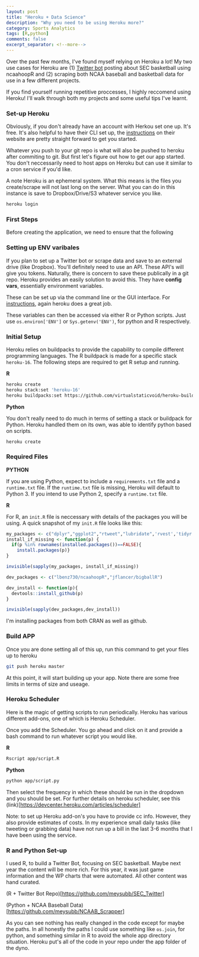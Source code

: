 ```yaml
---
layout: post
title: "Heroku + Data Science"
description: "Why you need to be using Heroku more?"
category: Sports Analytics
tags: [R,python]
comments: false
excerpt_separator: <!--more-->
---
```


Over the past few months, I've found myself relying on Heroku a lot! My two use cases for Heroku are (1) [Twitter bot](https://twitter.com/ChartsSec) posting about SEC basketball using ncaahoopR and (2) scraping both NCAA baseball and basketball data for use in a few different projects. 

If you find yourself running repetitive proccesses, I highly reccomend using Heroku! I'll walk through both my projects and some useful tips I've learnt. 

<!--more-->

### Set-up Heroku       

Obviously, if you don't already have an account with Herkou set one up. It's free. It's also helpful to have their CLI set up, the [instructions](https://devcenter.heroku.com/articles/heroku-cli) on their website are pretty straight forward to get you started. 

Whatever you push to your git repo is what will also be pushed to heroku after commiting to git. But first let's figure out how to get our app started. You don't neccessarily need to host apps on Heroku but can use it similar to a cron service if you'd like. 

A note Heroku is an ephemeral system. What this means is the files you create/scrape will not last long on the server. What you can do in this instance is save to Dropbox/Drive/S3 whatever service you like. 

```bash
heroku login
```

### First Steps 

Before creating the application, we need to ensure that the following 

### Setting up ENV varibales 

If you plan to set up a Twitter bot or scrape data and save to an external drive (like Dropbox). You'll definitely need to use an API. These API's will give you tokens. Naturally, there is concern to save these publically in a git repo. Heroku provides an easily solution to avoid this. They have **config vars**, essentially environment variables. 

These can be set up via the command line or the GUI interface. For [instructions](https://devcenter.heroku.com/articles/config-vars), again heroku does a great job. 

These variables can then be accessed via either R or Python scripts. Just use `os.environ['ENV']` or `Sys.getenv('ENV')`, for python and R respectively. 

### Initial Setup 

Heroku relies on buildpacks to provide the capability to compile different programming languages. The R buildpack is made for a specific stack `heroku-16`. The following steps are required to get R setup and running. 

**R** 

```bash
heroku create
heroku stack:set 'heroku-16'
heroku buildpacks:set https://github.com/virtualstaticvoid/heroku-buildpack-r.git#heroku-16
```

**Python** 

You don't really need to do much in terms of setting a stack or buildpack for Python. Heroku handled them on its own, was able to identify python based on scripts.

```bash
heroku create
```


### Required Files

**PYTHON**

If you are using Python, expect to include a `requirements.txt` file and a `runtime.txt` file. If the `runtime.txt` file is missing, Heroku will default to Python 3. If you intend to use Python 2, specify a `runtime.txt` file.

**R**

For R, an `init.R` file is neccessary with details of the packages you will be using. A quick snapshot of my `init.R` file looks like this: 

```r
my_packages <- c("dplyr","ggplot2","rtweet","lubridate",'rvest','tidyr','devtools')
install_if_missing <- function(p) {
  if(p %in% rownames(installed.packages())==FALSE){
    install.packages(p)}
}

invisible(sapply(my_packages, install_if_missing))

dev_packages <- c("lbenz730/ncaahoopR","jflancer/bigballR")

dev_install <- function(p){
  devtools::install_github(p)
}

invisible(sapply(dev_packages,dev_install))
```

I'm installing packages from both CRAN as well as github.

### Build APP

Once you are done setting all of this up, run this command to get your files up to heroku

```bash
git push heroku master
``` 

At this point, it will start building up your app. Note there are some free limits in terms of size and useage. 


### Heroku Scheduler 

Here is the magic of getting scripts to run periodically. Heroku has various different add-ons, one of which is Heroku Scheduler. 

Once you add the Scheduler. You go ahead and click on it and provide a bash command to run whatever script you would like. 

**R**

```bash
Rscript app/script.R
```

**Python**

```bash
python app/script.py
```

Then select the frequency in which these should be run in the dropdown and you should be set. For further details on heroku scheduler, see this (link)[https://devcenter.heroku.com/articles/scheduler]


Note: to set up Heroku add-on's you have to provide cc info. However, they also provide estimates of costs. In my experience small daily tasks (like tweeting or grabbing data) have not run up a bill in the last 3-6 months that I have been using the service. 


### R and Python Set-up

I used R, to build a Twitter Bot, focusing on SEC basketball. Maybe next year the content will be more rich. For this year, it was just game information and the WP charts that were automated. All other content was hand curated. 


(R + Twitter Bot Repo)[https://github.com/meysubb/SEC_Twitter]

(Python + NCAA Baseball Data)[https://github.com/meysubb/NCAAB_Scrapper]

As you can see nothing has really changed in the code except for maybe the paths. In all honestly the paths I could use something like `os.join`, for python, and something similar in R to avoid the whole app directory situation. Heroku put's all of the code in your repo under the app folder of the dyno. 

